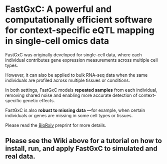 # FastGxC: A powerful and computationally efficient software for context-specific eQTL mapping in single-cell omics data 

FastGxC was originally developed for single-cell data, where each individual contributes gene expression measurements across multiple cell types. 

However, it can also be applied to bulk RNA-seq data when the same individuals are profiled across multiple tissues or conditions. 

In both settings, FastGxC models **repeated samples** from each individual, removing shared noise and enabling more accurate detection of context-specific genetic effects.

FastGxC is also **robust to missing data** —for example, when certain individuals or genes are missing in some cell types or tissues.

Please read the [BioRxiv](https://www.biorxiv.org/content/10.1101/2021.06.17.448889v2) preprint for more details. 

<!-- Extended data with FastGxC results on GTEx, OneK1K, and CLUES cohorts can be found [here](https://zenodo.org/record/5015123#.YNJ1WpNKjOR) -->


## Please see the Wiki above for a tutorial on how to install, run, and apply FastGxC to simulated and real data.



